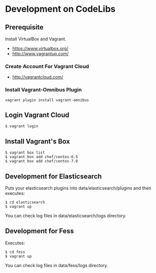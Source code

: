 Development on CodeLibs
=======================

## Prerequisite

Install VirtualBox and Vagrant.

* https://www.virtualbox.org/
* http://www.vagrantup.com/

### Create Account For Vagrant Cloud

* http://vagrantcloud.com/

### Install Vagrant-Omnibus Plugin

    vagrant plugin install vagrant-omnibus

## Login Vagrant Cloud

    $ vagrant login

## Install Vagrant's Box

    $ vagrant box list
    $ vagrant box add chef/centos-6.5
    $ vagrant box add chef/centos-7.0

## Development for Elasticsearch

Puts your elasticsearch plugins into data/elasticsearch/plugins and then executes:

    $ cd elasticsearch
    $ vagrant up

You can check log files in data/elasticsearch/logs directory.

## Development for Fess

Executes:

    $ cd fess
    $ vagrant up

You can check log files in data/fess/logs directory.
